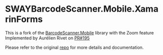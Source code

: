 # SWAYBarcodeScanner.Mobile.XamarinForms

This is a fork of the [BarcodeScanner.Mobile](https://github.com/JimmyPun610/BarcodeScanner.Mobile) library with the Zoom feature Implemented by Aurélien Rivet on [PR#195](https://github.com/JimmyPun610/BarcodeScanner.Mobile/pull/195)


Please refer to the original [repo](https://github.com/JimmyPun610/BarcodeScanner.Mobile) for more details and documentation.
